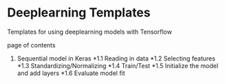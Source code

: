 # Deeplearning Templates
Templates for using deeplearning models with Tensorflow

page of contents
1. Sequential model in Keras
  *1.1 Reading in data
  *1.2 Selecting features
  *1.3 Standardizing/Normalizing
  *1.4 Train/Test
  *1.5 Initialize the model and add layers
  *1.6 Evaluate model fit
  
